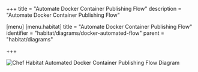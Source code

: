 +++
title = "Automate Docker Container Publishing Flow"
description = "Automate Docker Container Publishing Flow"

[menu]
  [menu.habitat]
    title = "Automate Docker Container Publishing Flow"
    identifier = "habitat/diagrams/docker-automated-flow"
    parent = "habitat/diagrams"

+++

![Chef Habitat Automated Docker Container Publishing Flow Diagram](/images/infographics/habitat-automated-docker-container-publishing-flow.png)

